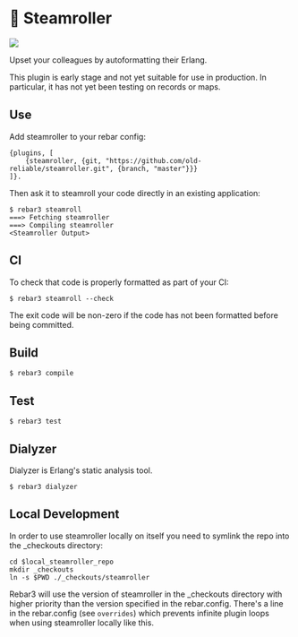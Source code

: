 🚂 Steamroller
==============

![](https://github.com/old-reliable/steamroller/workflows/build/badge.svg)

Upset your colleagues by autoformatting their Erlang.

This plugin is early stage and not yet suitable for use in production. In particular, it has not
yet been testing on records or maps.

Use
---

Add steamroller to your rebar config:

    {plugins, [
        {steamroller, {git, "https://github.com/old-reliable/steamroller.git", {branch, "master"}}}
    ]}.

Then ask it to steamroll your code directly in an existing application:

    $ rebar3 steamroll
    ===> Fetching steamroller
    ===> Compiling steamroller
    <Steamroller Output>

CI
---

To check that code is properly formatted as part of your CI:

    $ rebar3 steamroll --check

The exit code will be non-zero if the code has not been formatted before being committed.

Build
-----

    $ rebar3 compile

Test
----

    $ rebar3 test

Dialyzer
--------

Dialyzer is Erlang's static analysis tool.

    $ rebar3 dialyzer

Local Development
-----------------

In order to use steamroller locally on itself you need to symlink the repo into the \_checkouts
directory:

    cd $local_steamroller_repo
    mkdir _checkouts
    ln -s $PWD ./_checkouts/steamroller

Rebar3 will use the version of steamroller in the \_checkouts directory with higher priority than
the version specified in the rebar.config. There's a line in the rebar.config (see `overrides`)
which prevents infinite plugin loops when using steamroller locally like this.
